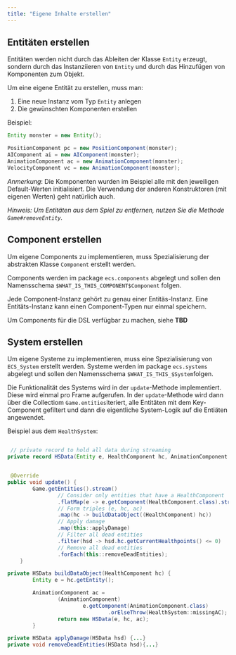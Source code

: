 ```yaml
---
title: "Eigene Inhalte erstellen"
---
```


## Entitäten erstellen

Entitäten werden nicht durch das Ableiten der Klasse `Entity` erzeugt, sondern durch das Instanziieren von `Entity` und
durch das Hinzufügen von Komponenten zum Objekt.

Um eine eigene Entität zu erstellen, muss man:

1. Eine neue Instanz vom Typ `Entity` anlegen
2. Die gewünschten Komponenten erstellen

Beispiel:

```java
Entity monster = new Entity();

PositionComponent pc = new PositionComponent(monster);
AIComponent ai = new AIComponent(monster);
AnimationComponent ac = new AnimationComponent(monster);
VelocityComponent vc = new AnimationComponent(monster);
```

*Anmerkung*: Die Komponenten wurden im Beispiel alle mit den jeweiligen Default-Werten initialisiert. Die Verwendung der
anderen Konstruktoren (mit eigenen Werten) geht natürlich auch.

*Hinweis: Um Entitäten aus dem Spiel zu entfernen, nutzen Sie die Methode `Game#removeEntity`.*

## Component erstellen

Um eigene Components zu implementieren, muss Spezialisierung der abstrakten Klasse  `Component` erstellt werden.

Components werden im package `ecs.components` abgelegt und sollen den Namensschema `$WHAT_IS_THIS_COMPONENT$Component`
folgen.

Jede Component-Instanz gehört zu genau einer Entitäs-Instanz. Eine Entitäts-Instanz kann einen Component-Typen nur
einmal speichern.

Um Components für die DSL verfügbar zu machen, siehe **TBD**

## System erstellen

Um eigene Systeme zu implementieren, muss eine Spezialisierung von `ECS_System` erstellt werden.
Systeme werden im package `ecs.systems` abgelegt und sollen den Namensschema `$WHAT_IS_THIS_$System`folgen.

Die Funktionalität des Systems wird in der `update`-Methode implementiert. Diese wird einmal pro Frame aufgerufen.
In der `update`-Methode wird dann über die Collectiom `Game.entities`iteriert, alle Entitäten mit dem Key-Component
gefiltert und dann die eigentliche System-Logik auf die Entiäten angewendet.

Beispiel aus dem `HealthSystem`:

```java

 // private record to hold all data during streaming
private record HSData(Entity e, HealthComponent hc, AnimationComponent ac) {}


 @Override
public void update() {
        Game.getEntities().stream()
                // Consider only entities that have a HealthComponent
                .flatMap(e -> e.getComponent(HealthComponent.class).stream())
                // Form triples (e, hc, ac)
                .map(hc -> buildDataObject((HealthComponent) hc))
                // Apply damage
                .map(this::applyDamage)
                // Filter all dead entities
                .filter(hsd -> hsd.hc.getCurrentHealthpoints() <= 0)
                // Remove all dead entities
                .forEach(this::removeDeadEntities);
    }

private HSData buildDataObject(HealthComponent hc) {
        Entity e = hc.getEntity();

        AnimationComponent ac =
                (AnimationComponent)
                        e.getComponent(AnimationComponent.class)
                                .orElseThrow(HealthSystem::missingAC);
                return new HSData(e, hc, ac);
        }

private HSData applyDamage(HSData hsd) {...}
private void removeDeadEntities(HSData hsd){...}

```
